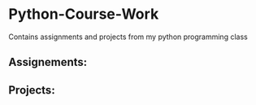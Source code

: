 # Python-Course-Work
Contains assignments and projects from my python programming class
## Assignements:
## Projects:
